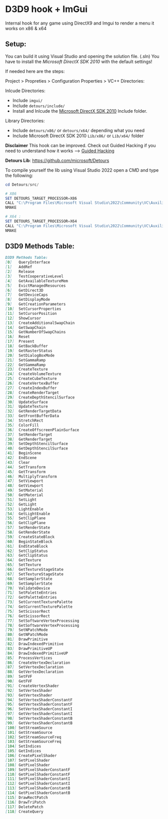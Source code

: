 # D3D9 hook + ImGui

Internal hook for any game using DirectX9 and Imgui to render a menu it works on x86 & x64
 
## Setup:

You can build it using Visual Studio and opening the solution file. (.sln)
You have to install the *Microsoft DirectX SDK 2010* with the default settings!

If needed here are the steps:

Project > Propreties > Configuration Properties > VC++ Directories:

Inlcude Directories: 
- Include `imgui/`
- Include `detours/include/`
- Install and Inlcude the [Microsoft DirectX SDK 2010](https://www.microsoft.com/en-us/download/details.aspx?id=6812) Include folder.

Library Directories:
- Include `detours/x86/` or `detours/x64/` depending what you need
- Include Microsoft DirectX SDK 2010 `Lib/x86/` or `Lib/x64/` folder

**Disclaimer**
This hook can be improved. Check out Guided Hacking if you need to understand how it works -->
[Guided Hacking](https://guidedhacking.com/)


**Detours Lib**: https://github.com/microsoft/Detours

To compile yourself the lib using Visual Studio 2022 open a CMD and type the following:

```ps1
cd Detours/src/

# X86
SET DETOURS_TARGET_PROCESSOR=X86
CALL "C:\Program Files\Microsoft Visual Studio\2022\Community\VC\Auxiliary\Build\vcvars32.bat"
NMAKE

# X64 :
SET DETOURS_TARGET_PROCESSOR=X64
CALL "C:\Program Files\Microsoft Visual Studio\2022\Community\VC\Auxiliary\Build\vcvars64.bat"
NMAKE
```


## D3D9 Methods Table:
```md
D3D9 Methods Table:
[0]   QueryInterface
[1]   AddRef
[2]   Release
[3]   TestCooperativeLevel
[4]   GetAvailableTextureMem
[5]   EvictManagedResources
[6]   GetDirect3D
[7]   GetDeviceCaps
[8]   GetDisplayMode
[9]   GetCreationParameters
[10]  SetCursorProperties
[11]  SetCursorPosition
[12]  ShowCursor
[13]  CreateAdditionalSwapChain
[14]  GetSwapChain
[15]  GetNumberOfSwapChains
[16]  Reset
[17]  Present
[18]  GetBackBuffer
[19]  GetRasterStatus
[20]  SetDialogBoxMode
[21]  SetGammaRamp
[22]  GetGammaRamp
[23]  CreateTexture
[24]  CreateVolumeTexture
[25]  CreateCubeTexture
[26]  CreateVertexBuffer
[27]  CreateIndexBuffer
[28]  CreateRenderTarget
[29]  CreateDepthStencilSurface
[30]  UpdateSurface
[31]  UpdateTexture
[32]  GetRenderTargetData
[33]  GetFrontBufferData
[34]  StretchRect
[35]  ColorFill
[36]  CreateOffscreenPlainSurface
[37]  SetRenderTarget
[38]  GetRenderTarget
[39]  SetDepthStencilSurface
[40]  GetDepthStencilSurface
[41]  BeginScene
[42]  EndScene
[43]  Clear
[44]  SetTransform
[45]  GetTransform
[46]  MultiplyTransform
[47]  SetViewport
[48]  GetViewport
[49]  SetMaterial
[50]  GetMaterial
[51]  SetLight
[52]  GetLight
[53]  LightEnable
[54]  GetLightEnable
[55]  SetClipPlane
[56]  GetClipPlane
[57]  SetRenderState
[58]  GetRenderState
[59]  CreateStateBlock
[60]  BeginStateBlock
[61]  EndStateBlock
[62]  SetClipStatus
[63]  GetClipStatus
[64]  GetTexture
[65]  SetTexture
[66]  GetTextureStageState
[67]  SetTextureStageState
[68]  GetSamplerState
[69]  SetSamplerState
[70]  ValidateDevice
[71]  SetPaletteEntries
[72]  GetPaletteEntries
[73]  SetCurrentTexturePalette
[74]  GetCurrentTexturePalette
[75]  SetScissorRect
[76]  GetScissorRect
[77]  SetSoftwareVertexProcessing
[78]  GetSoftwareVertexProcessing
[79]  SetNPatchMode
[80]  GetNPatchMode
[81]  DrawPrimitive
[82]  DrawIndexedPrimitive
[83]  DrawPrimitiveUP
[84]  DrawIndexedPrimitiveUP
[85]  ProcessVertices
[86]  CreateVertexDeclaration
[87]  SetVertexDeclaration
[88]  GetVertexDeclaration
[89]  SetFVF
[90]  GetFVF
[91]  CreateVertexShader
[92]  SetVertexShader
[93]  GetVertexShader
[94]  SetVertexShaderConstantF
[95]  GetVertexShaderConstantF
[96]  SetVertexShaderConstantI
[97]  GetVertexShaderConstantI
[98]  SetVertexShaderConstantB
[99]  GetVertexShaderConstantB
[100] SetStreamSource
[101] GetStreamSource
[102] SetStreamSourceFreq
[103] GetStreamSourceFreq
[104] SetIndices
[105] GetIndices
[106] CreatePixelShader
[107] SetPixelShader
[108] GetPixelShader
[109] SetPixelShaderConstantF
[110] GetPixelShaderConstantF
[111] SetPixelShaderConstantI
[112] GetPixelShaderConstantI
[113] SetPixelShaderConstantB
[114] GetPixelShaderConstantB
[115] DrawRectPatch
[116] DrawTriPatch
[117] DeletePatch
[118] CreateQuery
```
